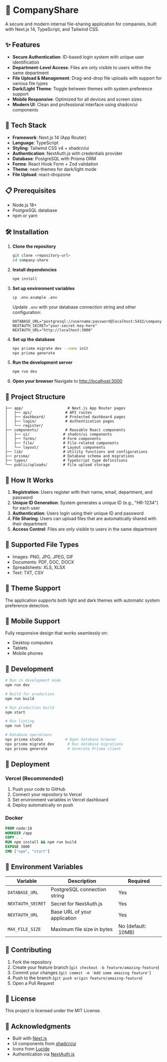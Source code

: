 # 🏢 CompanyShare

A secure and modern internal file-sharing application for companies, built with Next.js 14, TypeScript, and Tailwind CSS.

## ✨ Features

- **Secure Authentication**: ID-based login system with unique user identification
- **Department-Level Access**: Files are only visible to users within the same department
- **File Upload & Management**: Drag-and-drop file uploads with support for various file types
- **Dark/Light Theme**: Toggle between themes with system preference support
- **Mobile Responsive**: Optimized for all devices and screen sizes
- **Modern UI**: Clean and professional interface using shadcn/ui components

## 🚀 Tech Stack

- **Framework**: Next.js 14 (App Router)
- **Language**: TypeScript
- **Styling**: Tailwind CSS v4 + shadcn/ui
- **Authentication**: NextAuth.js with credentials provider
- **Database**: PostgreSQL with Prisma ORM
- **Forms**: React Hook Form + Zod validation
- **Theme**: next-themes for dark/light mode
- **File Upload**: react-dropzone

## 📋 Prerequisites

- Node.js 18+
- PostgreSQL database
- npm or yarn

## 🛠️ Installation

1. **Clone the repository**

   ```bash
   git clone <repository-url>
   cd company-share
   ```

2. **Install dependencies**

   ```bash
   npm install
   ```

3. **Set up environment variables**

   ```bash
   cp .env.example .env
   ```

   Update `.env` with your database connection string and other configuration:

   ```
   DATABASE_URL="postgresql://username:password@localhost:5432/companyshare"
   NEXTAUTH_SECRET="your-secret-key-here"
   NEXTAUTH_URL="http://localhost:3000"
   ```

4. **Set up the database**

   ```bash
   npx prisma migrate dev --name init
   npx prisma generate
   ```

5. **Run the development server**

   ```bash
   npm run dev
   ```

6. **Open your browser**
   Navigate to [http://localhost:3000](http://localhost:3000)

## 📁 Project Structure

```
├── app/                    # Next.js App Router pages
│   ├── api/               # API routes
│   ├── dashboard/         # Protected dashboard pages
│   ├── login/             # Authentication pages
│   └── register/
├── components/            # Reusable React components
│   ├── ui/               # shadcn/ui components
│   ├── forms/            # Form components
│   ├── file/             # File-related components
│   └── layout/           # Layout components
├── lib/                  # Utility functions and configurations
├── prisma/               # Database schema and migrations
├── types/                # TypeScript type definitions
└── public/uploads/       # File upload storage
```

## 🔐 How It Works

1. **Registration**: Users register with their name, email, department, and password
2. **Unique ID Generation**: System generates a unique ID (e.g., "HR-1234") for each user
3. **Authentication**: Users login using their unique ID and password
4. **File Sharing**: Users can upload files that are automatically shared with their department
5. **Access Control**: Files are only visible to users in the same department

## 🎨 Supported File Types

- Images: PNG, JPG, JPEG, GIF
- Documents: PDF, DOC, DOCX
- Spreadsheets: XLS, XLSX
- Text: TXT, CSV

## 🌙 Theme Support

The application supports both light and dark themes with automatic system preference detection.

## 📱 Mobile Support

Fully responsive design that works seamlessly on:

- Desktop computers
- Tablets
- Mobile phones

## 🔧 Development

```bash
# Run in development mode
npm run dev

# Build for production
npm run build

# Run production build
npm start

# Run linting
npm run lint

# Database operations
npx prisma studio          # Open database browser
npx prisma migrate dev      # Run database migrations
npx prisma generate         # Generate Prisma client
```

## 🚀 Deployment

### Vercel (Recommended)

1. Push your code to GitHub
2. Connect your repository to Vercel
3. Set environment variables in Vercel dashboard
4. Deploy automatically on push

### Docker

```dockerfile
FROM node:18
WORKDIR /app
COPY . .
RUN npm install && npm run build
EXPOSE 3000
CMD ["npm", "start"]
```

## 📝 Environment Variables

| Variable          | Description                  | Required           |
| ----------------- | ---------------------------- | ------------------ |
| `DATABASE_URL`    | PostgreSQL connection string | Yes                |
| `NEXTAUTH_SECRET` | Secret for NextAuth.js       | Yes                |
| `NEXTAUTH_URL`    | Base URL of your application | Yes                |
| `MAX_FILE_SIZE`   | Maximum file size in bytes   | No (default: 10MB) |

## 🤝 Contributing

1. Fork the repository
2. Create your feature branch (`git checkout -b feature/amazing-feature`)
3. Commit your changes (`git commit -m 'Add some amazing feature'`)
4. Push to the branch (`git push origin feature/amazing-feature`)
5. Open a Pull Request

## 📄 License

This project is licensed under the MIT License.

## 🙏 Acknowledgments

- Built with [Next.js](https://nextjs.org/)
- UI components from [shadcn/ui](https://ui.shadcn.com/)
- Icons from [Lucide](https://lucide.dev/)
- Authentication via [NextAuth.js](https://next-auth.js.org/)
